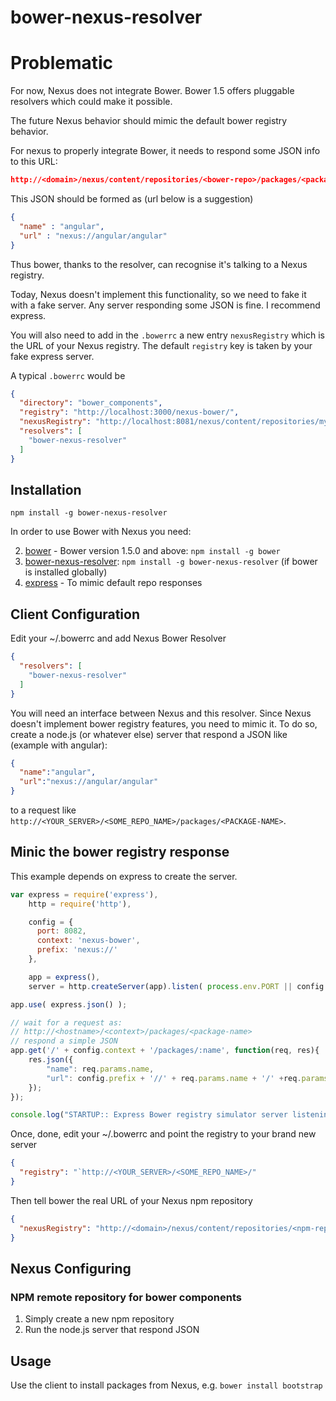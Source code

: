 # bower-nexus-resolver

# Problematic

For now, Nexus does not integrate Bower. Bower 1.5 offers pluggable resolvers which could make it possible.

The future Nexus behavior should mimic the default bower registry behavior.

For nexus to properly integrate Bower, it needs to respond some JSON info to this URL:
```json
http://<domain>/nexus/content/repositories/<bower-repo>/packages/<package-name>
```
This JSON should be formed as (url below is a suggestion)
```json
{
  "name" : "angular",
  "url" : "nexus://angular/angular"
}
```

Thus bower, thanks to the resolver, can recognise it's talking to a Nexus registry.

Today, Nexus doesn't implement this functionality, so we need to fake it with a fake server.
Any server responding some JSON is fine. I recommend express.

You will also need to add in the `.bowerrc` a new entry `nexusRegistry` which is the URL of your Nexus registry.
The default `registry` key is taken by your fake express server.

A typical `.bowerrc` would be
```json
{
  "directory": "bower_components",
  "registry": "http://localhost:3000/nexus-bower/",
  "nexusRegistry": "http://localhost:8081/nexus/content/repositories/my-bower-repository/",
  "resolvers": [
    "bower-nexus-resolver"
  ]
}
```


## Installation
`npm install -g bower-nexus-resolver`

In order to use Bower with Nexus you need:

2. [bower](https://www.npmjs.com/package/bower) - Bower version 1.5.0 and above: `npm install -g bower`
1. [bower-nexus-resolver](https://www.npmjs.com/package/bower-art-resolver): `npm install -g bower-nexus-resolver` (if bower is installed globally)
3. [express](https://www.npmjs.com/package/express) - To mimic default repo responses

## Client Configuration
Edit your ~/.bowerrc and add Nexus Bower Resolver
```json
{
  "resolvers": [
    "bower-nexus-resolver"
  ]
}
```

You will need an interface between Nexus and this resolver. Since Nexus doesn't implement bower registry features, you need to mimic it.
To do so, create a node.js (or whatever else) server that respond a JSON like (example with angular):
```json
{
  "name":"angular",
  "url":"nexus://angular/angular"
}
```
to a request like `http://<YOUR_SERVER>/<SOME_REPO_NAME>/packages/<PACKAGE-NAME>`.

## Minic the bower registry response

This example depends on express to create the server.

```js
var express = require('express'),
    http = require('http'),

    config = {
      port: 8082,
      context: 'nexus-bower',
      prefix: 'nexus://'
    },

    app = express(),
    server = http.createServer(app).listen( process.env.PORT || config.port);

app.use( express.json() );

// wait for a request as:
// http://<hostname>/<context>/packages/<package-name>
// respond a simple JSON
app.get('/' + config.context + '/packages/:name', function(req, res){
    res.json({
        "name": req.params.name,
        "url": config.prefix + '//' + req.params.name + '/' +req.params.name
    });
});

console.log("STARTUP:: Express Bower registry simulator server listening on port::", server.address().port, ", environment:: ", app.settings.env);

```


Once, done, edit your ~/.bowerrc and point the registry to your brand new server
```json
{
  "registry": "`http://<YOUR_SERVER>/<SOME_REPO_NAME>/"
}
```

Then tell bower the real URL of your Nexus npm repository
```json
{
  "nexusRegistry": "http://<domain>/nexus/content/repositories/<npm-repo>"
}
```

## Nexus Configuring 

### NPM remote repository for bower components
1. Simply create a new npm repository
2. Run the node.js server that respond JSON

## Usage

Use the client to install packages from Nexus, e.g. `bower install bootstrap`
